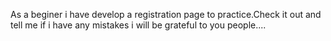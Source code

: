As a beginer i have develop a registration page to practice.Check it out and tell me if i have any mistakes i will be grateful to you people....
